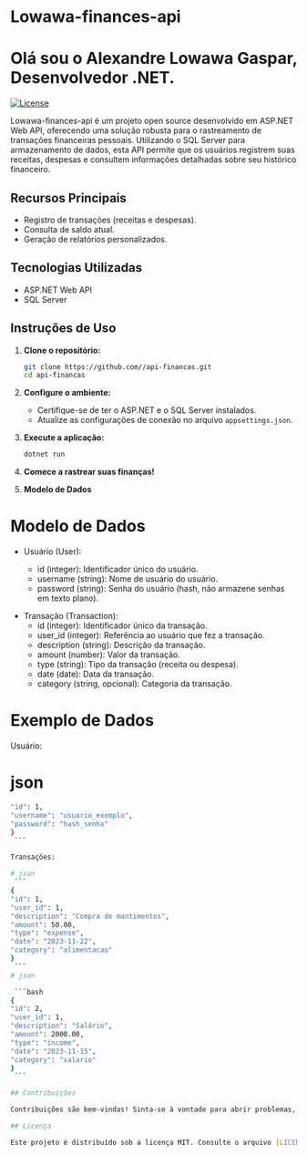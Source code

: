 # Lowawa-finances-api
# Olá sou o Alexandre Lowawa Gaspar, Desenvolvedor .NET.

[![License](https://img.shields.io/badge/license-MIT-blue.svg)](LICENSE)

Lowawa-finances-api é um projeto open source desenvolvido em ASP.NET Web API, oferecendo uma solução robusta para o rastreamento de transações financeiras pessoais. Utilizando o SQL Server para armazenamento de dados, esta API permite que os usuários registrem suas receitas, despesas e consultem informações detalhadas sobre seu histórico financeiro.

## Recursos Principais

- Registro de transações (receitas e despesas).
- Consulta de saldo atual.
- Geração de relatórios personalizados.

## Tecnologias Utilizadas

- ASP.NET Web API
- SQL Server

## Instruções de Uso

1. **Clone o repositório:**
    ```bash
    git clone https://github.com//api-financas.git
    cd api-financas
    ```

2. **Configure o ambiente:**
    - Certifique-se de ter o ASP.NET e o SQL Server instalados.
    - Atualize as configurações de conexão no arquivo `appsettings.json`.

3. **Execute a aplicação:**
    ```bash
    dotnet run
    ```

4. **Comece a rastrear suas finanças!**
5. **Modelo de Dados**
# Modelo de Dados
- Usuário (User):

  - id (integer): Identificador único do usuário.
  - username (string): Nome de usuário do usuário.
  - password (string): Senha do usuário (hash, não armazene senhas em texto plano).
* Transação (Transaction):
  * id (integer): Identificador único da transação.
  * user_id (integer): Referência ao usuário que fez a transação.
  * description (string): Descrição da transação.
  * amount (number): Valor da transação.
  * type (string): Tipo da transação (receita ou despesa).
  * date (date): Data da transação.
  * category (string, opcional): Categoria da transação.

# Exemplo de Dados
Usuário:

# json
   ```bash {
  "id": 1,
  "username": "usuario_exemplo",
  "password": "hash_senha"
   }
    ```

Transações:

# json
    ```
{
  "id": 1,
  "user_id": 1,
  "description": "Compra de mantimentos",
  "amount": 50.00,
  "type": "expense",
  "date": "2023-11-22",
  "category": "alimentacao"
}
    ```
# json

    ```bash
{
  "id": 2,
  "user_id": 1,
  "description": "Salário",
  "amount": 2000.00,
  "type": "income",
  "date": "2023-11-15",
  "category": "salario"
}
    ```

## Contribuições

Contribuições são bem-vindas! Sinta-se à vontade para abrir problemas, enviar solicitações de pull ou melhorar a documentação.

## Licença

Este projeto é distribuído sob a licença MIT. Consulte o arquivo [LICENSE](LICENSE) para mais detalhes.
